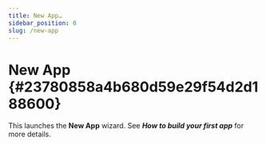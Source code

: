 ```yaml
---
title: New App…
sidebar_position: 0
slug: /new-app
---
```


# New App {#23780858a4b680d59e29f54d2d188600}

This launches the **New App** wizard. See _**How to build your first app**_ for more details.

